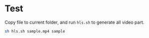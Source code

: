 # Test

Copy file to current folder, and run `hls.sh` to generate all video part.

```bash
sh hls.sh sample.mp4 sample
```
